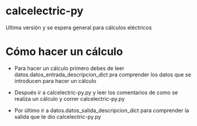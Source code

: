 # calcelectric-py
Ultima versión y se espera general para cálculos eléctricos

# Cómo hacer un cálculo

- Para hacer un cálculo primero debes de leer datos.datos_entrada_descripcion_dict pra comprender los datos que se introducen para hacer un cálculo

- Después ir a calcelectric-py.py y leer los comentarios de como se realiza un cálculo y correr calcelectric-py.py

- Por último ir a datos.datos_salida_descripcion_dict para comprender la salida que te dio calcelectric-py.py
